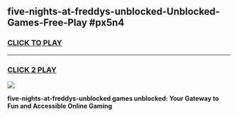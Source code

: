 
## five-nights-at-freddys-unblocked-Unblocked-Games-Free-Play #px5n4
<h3>
<a href="https://us.freeplayer.one?title=five-nights-at-freddys-unblocked&ref=9M">CLICK TO PLAY</a></h3>
<hr>

<h3>
<a href="https://us.freeplayer.one?title=five-nights-at-freddys-unblocked&ref=9M">CLICK 2 PLAY</a>
  
</h3>

<a href="https://us.freeplayer.one?title=five-nights-at-freddys-unblocked&ref=9M"><img src="https://clearcache.store/games.png"></a>


**five-nights-at-freddys-unblocked games unblocked: Your Gateway to Fun and Accessible Online Gaming**
